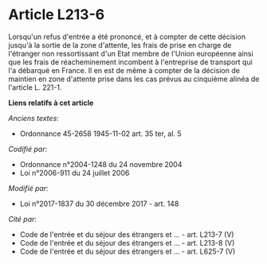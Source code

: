 # Article L213-6

Lorsqu'un refus d'entrée a été prononcé, et à compter de cette décision jusqu'à la sortie de la zone d'attente, les frais de
prise en charge de l'étranger non ressortissant d'un Etat membre de l'Union européenne ainsi que les frais de réacheminement
incombent à l'entreprise de transport qui l'a débarqué en France. Il en est de même à compter de la décision de maintien en
zone d'attente prise dans les cas prévus au cinquième alinéa de l'article L. 221-1.

**Liens relatifs à cet article**

_Anciens textes_:

  - Ordonnance 45-2658 1945-11-02 art. 35 ter, al. 5

_Codifié par_:

  - Ordonnance n°2004-1248 du 24 novembre 2004
  - Loi n°2006-911 du 24 juillet 2006

_Modifié par_:

  - Loi n°2017-1837 du 30 décembre 2017 - art. 148

_Cité par_:

  - Code de l'entrée et du séjour des étrangers et ... - art. L213-7 (V)
  - Code de l'entrée et du séjour des étrangers et ... - art. L213-8 (V)
  - Code de l'entrée et du séjour des étrangers et ... - art. L625-7 (V)
